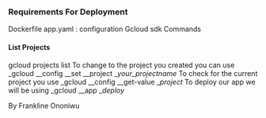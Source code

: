 ### Requirements For Deployment #####
Dockerfile
app.yaml : configuration
Gcloud sdk
Commands
#### List Projects
gcloud projects list
To change to the project you created you can use
_gcloud __config __set __project __your_projectname_
To check for the current project you use
_gcloud __config __get-value __project_
To deploy our app we will be using
_gcloud __app __deploy_

By
Frankline Ononiwu

